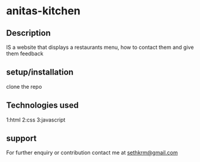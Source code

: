 # anitas-kitchen

## Description
IS a website that displays a restaurants menu, how to contact them and give them feedback
## setup/installation
clone  the repo
## Technologies used
1:html
2:css
3:javascript
## support
For further enquiry or contribution contact me at sethkrm@gmail.com
